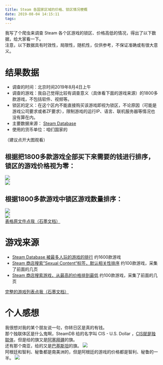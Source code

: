 ```yaml
---
title: Steam 各国家区域的价格、锁区情况梗概
date: 2019-08-04 14:15:11
tags:
---
```

我写了个爬虫来调查 Steam 各个区游戏的锁区、价格高低的情况，得出了以下数据，给大家看一下。  
注意，以下数据具有时效性，局限性，随机性，仅供参考，不保证准确或有很大意义。

# 结果数据

- 调查的时间：北京时间2019年8月4日上午  
- 调查的游戏：我自己觉得比较有调查意义（具体看下面的游戏来源）的1800多款游戏，不包括软件、视频等。  
- 锁区的定义：在这个区内不能直接购买该游戏即视为锁区，不论原因（可能是游戏公司要求或者ZF要求），限制游戏的运行IP、语言、联机服务器等情况也没有算在内。
- 主要数据来源： [Steam Database](https://steamdb.info)  
- 使用的货币单位：咱们国家的

（建议点开大图观看）  
## 根据把1800多款游戏全部买下来需要的钱进行排序，锁区的游戏价格视为零：  
![](https://s2.ax1x.com/2019/08/04/eyHqu8.png)  
![](https://s2.ax1x.com/2019/08/04/ey7ry8.png)  
## 根据1800多款游戏中锁区游戏数量排序：
![](https://s2.ax1x.com/2019/08/04/eyjmXq.png)  
![](https://s2.ax1x.com/2019/08/04/eyjquq.png)  
[表格原文件点我（石墨文档）](https://shimo.im/sheets/KKdYrCTqCJ9YjQdV)  

# 游戏来源
- [Steam Database 被最多人玩的游戏的排行](https://steamdb.info/graph/) 约1600款游戏  
- [Steam 商店搜索”Sexual Content“标签，默认相关性排序](https://store.steampowered.com/search/?tags=12095) 约100款游戏，采集了前面的几页  
- [Steam 商店搜索游戏，从最高的价格排到最低](https://store.steampowered.com/search/?sort_by=Price_DESC&category1=998) 约100款游戏，采集了前面的几页  

[完整的游戏列表点我（石墨文档）](https://shimo.im/docs/hCT9KrrQtGRYJpX6)  

# 个人感想
我很想对我的某个朋友说一句，你转日区是真的有钱。  
那个独联体区是什么鬼啊，SteamDB 给的名字叫 CIS - U.S. Dollar ，[CIS就是独联体](https://baike.baidu.com/item/%E7%8B%AC%E7%AB%8B%E5%9B%BD%E5%AE%B6%E8%81%94%E5%90%88%E4%BD%93/1773793)，但是给的旗又是[阿塞拜疆](https://baike.baidu.com/item/%E9%98%BF%E5%A1%9E%E6%8B%9C%E7%96%86)的旗。  
还有那个南亚，给的又是[巴基斯坦](https://baike.baidu.com/item/%E5%B7%B4%E5%9F%BA%E6%96%AF%E5%9D%A6)的旗。
![](https://s2.ax1x.com/2019/08/04/e6FVaR.png)  
阿根廷和智利、秘鲁都是南美洲的，但是阿根廷的游戏的价格都是智利、秘鲁的一半。
![](https://s2.ax1x.com/2019/08/04/e6Fciq.png)
